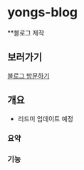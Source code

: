 # yongs-blog

**블로그 제작

## 보러가기

<a href="https://yongs.vercel.app/" target="_blank">블로그 방문하기</a>

## 개요

- 리드미 업데이트 예정

### 요약

### 기능
